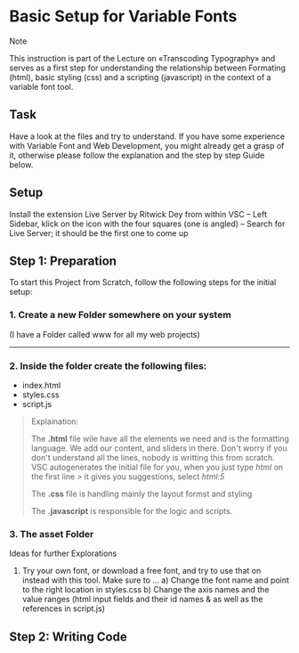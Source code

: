 # Basic Setup for Variable Fonts

> [!NOTE]
> This instruction is part of the Lecture on «Transcoding Typography» and serves as a first step for understanding the relationship between Formating (html), basic styling (css) and a scripting (javascript) in the context of a variable font tool.

## Task

Have a look at the files and try to understand.
If you have some experience with Variable Font and Web Development, you might already get a grasp of it, otherwise please follow the explanation and the step by step Guide below.

## Setup

Install the extension Live Server by Ritwick Dey from within VSC
– Left Sidebar, klick on the icon with the four squares (one is angled)
– Search for Live Server; it should be the first one to come up


## Step 1: Preparation

To start this Project from Scratch, follow the following steps for the initial setup:

### 1. Create a new Folder somewhere on your system 
(I have a Folder called www for all my web projects)

---
### 2. Inside the folder create the following files:

- index.html
- styles.css
- script.js


> Explaination:
>
> The **.html** file wile have all the elements we need and is the formatting language. 
We add our content, and sliders in there.
Don't worry if you don't understand all the lines, nobody is writting this from scratch.
VSC autogenerates the initial file for you, when you just type *html* on the first line > it gives you suggestions, select *html:5*
>
> The **.css** file is handling mainly the layout formst and styling
>
> The **.javascript** is responsible for the logic and scripts.

### 3. The asset Folder



Ideas for further Explorations

1. Try your own font, or download a free font, and try to use that on instead with this tool. Make sure to … 
    a) Change the font name and point to the right location in styles.css
    b) Change the axis names and the value ranges (html input fields and their id names & as well as the references in script.js)


## Step 2: Writing Code

